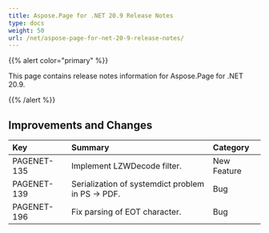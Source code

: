 ```yaml
---
title: Aspose.Page for .NET 20.9 Release Notes
type: docs
weight: 50
url: /net/aspose-page-for-net-20-9-release-notes/
---
```


{{% alert color="primary" %}}

This page contains release notes information for Aspose.Page for .NET 20.9.

{{% /alert %}}
## **Improvements and Changes**

|**Key**|**Summary**|**Category**|
| :- | :- | :- |
|PAGENET-135| Implement LZWDecode filter.|New Feature|
|PAGENET-139| Serialization of systemdict problem in PS -> PDF.|Bug|
|PAGENET-196| Fix parsing of EOT character.|Bug|
